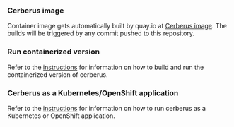 ### Cerberus image

Container image gets automatically built by quay.io at [Cerberus image](https://quay.io/repository/chaos-kubox/cerberus). The builds will be triggered by any commit pushed to this repository.

### Run containerized version
Refer to the [instructions](https://github.com/chaos-kubox/cerberus/tree/master/containers/build_own_image-README.md) for information on how to build and run the containerized version of cerberus.

### Cerberus as a Kubernetes/OpenShift application

Refer to the [instructions](https://github.com/chaos-kubox/cerberus/blob/master/docs/installation.md#run-in-kubernetesopenshift) for information on how to run cerberus as a Kubernetes or OpenShift application.